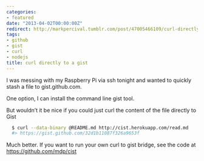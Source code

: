 ```yaml
---
categories:
- featured
date: "2013-04-02T00:00:00Z"
redirect: http://markpercival.tumblr.com/post/47005466109/curl-directly-to-a-gist
tags:
- github
- gist
- curl
- nodejs
title: curl directly to a gist
---
```

I was messing with my Raspberry Pi via ssh tonight and wanted to quickly stash a file to gist.github.com.

One option, I can install the command line gist tool.

But wouldn’t it be nice if you could just curl the content of the file directly to Gist

```sh
  $ curl --data-binary @README.md http://cist.herokuapp.com/read.md
  #> https://gist.github.com/32d1b11087f326a9653f
```

Much better. If you want to run your own curl to gist bridge, see the code at https://github.com/mdp/cist
